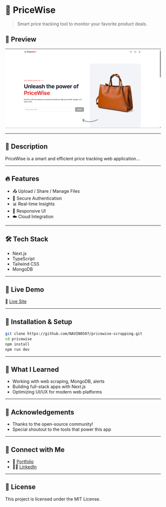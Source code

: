 # 🚀 PriceWise

> Smart price tracking tool to monitor your favorite product deals.

## 📸 Preview

![Banner](/banner.png)

---

## 📖 Description

PriceWise is a smart and efficient price tracking web application...

---

## 🔥 Features

- 📤 Upload / Share / Manage Files
- 🔐 Secure Authentication
- 📊 Real-time Insights
- 📱 Responsive UI
- ☁️ Cloud Integration

---

## 🛠 Tech Stack

- Next.js
- TypeScript
- Tailwind CSS
- MongoDB

---

## 🚀 Live Demo

🔗 [Live Site](https://pricewisemns.vercel.app/)

---

## 🧪 Installation & Setup

```bash
git clone https://github.com/NAVIN0507/pricewise-scrapping.git
cd pricewise
npm install
npm run dev
```

---

## 🧠 What I Learned

- Working with web scraping, MongoDB, alerts
- Building full-stack apps with Next.js
- Optimizing UI/UX for modern web platforms

---

## 🙌 Acknowledgements

- Thanks to the open-source community!
- Special shoutout to the tools that power this app

---

## 🤝 Connect with Me

- 💼 [Portfolio](https://navindev.vercel.app)
- 🧑‍💻 [LinkedIn](https://www.linkedin.com/in/navin07/)

---

## 📄 License

This project is licensed under the MIT License.

